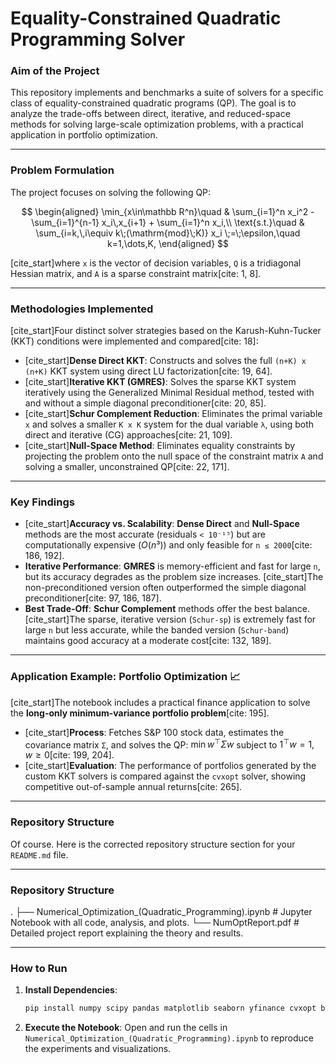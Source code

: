 # Equality-Constrained Quadratic Programming Solver

### Aim of the Project

This repository implements and benchmarks a suite of solvers for a specific class of equality-constrained quadratic programs (QP). The goal is to analyze the trade-offs between direct, iterative, and reduced-space methods for solving large-scale optimization problems, with a practical application in portfolio optimization.

---

### Problem Formulation

The project focuses on solving the following QP:

$$
\begin{aligned}
\min_{x\in\mathbb R^n}\quad & \sum_{i=1}^n x_i^2 - \sum_{i=1}^{n-1} x_i\,x_{i+1} + \sum_{i=1}^n x_i,\\
\text{s.t.}\quad
& \sum_{i=k,\,i\equiv k\;(\mathrm{mod}\;K)} x_i \;=\;\epsilon,\quad k=1,\dots,K,
\end{aligned}
$$

[cite_start]where `x` is the vector of decision variables, `Q` is a tridiagonal Hessian matrix, and `A` is a sparse constraint matrix[cite: 1, 8].

---

### Methodologies Implemented

[cite_start]Four distinct solver strategies based on the Karush-Kuhn-Tucker (KKT) conditions were implemented and compared[cite: 18]:

* [cite_start]**Dense Direct KKT**: Constructs and solves the full `(n+K) x (n+K)` KKT system using direct LU factorization[cite: 19, 64].
* [cite_start]**Iterative KKT (GMRES)**: Solves the sparse KKT system iteratively using the Generalized Minimal Residual method, tested with and without a simple diagonal preconditioner[cite: 20, 85].
* [cite_start]**Schur Complement Reduction**: Eliminates the primal variable `x` and solves a smaller `K x K` system for the dual variable `λ`, using both direct and iterative (CG) approaches[cite: 21, 109].
* [cite_start]**Null-Space Method**: Eliminates equality constraints by projecting the problem onto the null space of the constraint matrix `A` and solving a smaller, unconstrained QP[cite: 22, 171].

---

### Key Findings

* [cite_start]**Accuracy vs. Scalability**: **Dense Direct** and **Null-Space** methods are the most accurate (residuals `< 10⁻¹⁵`) but are computationally expensive ($O(n³)$) and only feasible for `n ≤ 2000`[cite: 186, 192].
* **Iterative Performance**: **GMRES** is memory-efficient and fast for large `n`, but its accuracy degrades as the problem size increases. [cite_start]The non-preconditioned version often outperformed the simple diagonal preconditioner[cite: 97, 186, 187].
* **Best Trade-Off**: **Schur Complement** methods offer the best balance. [cite_start]The sparse, iterative version (`Schur-sp`) is extremely fast for large `n` but less accurate, while the banded version (`Schur-band`) maintains good accuracy at a moderate cost[cite: 132, 189].

---

### Application Example: Portfolio Optimization 📈

[cite_start]The notebook includes a practical finance application to solve the **long-only minimum-variance portfolio problem**[cite: 195].

* [cite_start]**Process**: Fetches S&P 100 stock data, estimates the covariance matrix `Σ`, and solves the QP: $\min w^\top \Sigma w$ subject to $1^\top w=1, w \ge 0$[cite: 199, 204].
* [cite_start]**Evaluation**: The performance of portfolios generated by the custom KKT solvers is compared against the `cvxopt` solver, showing competitive out-of-sample annual returns[cite: 265].

---

### Repository Structure
Of course. Here is the corrected repository structure section for your `README.md` file.

-----

### Repository Structure

.
├── Numerical_Optimization_(Quadratic_Programming).ipynb   # Jupyter Notebook with all code, analysis, and plots.
└── NumOptReport.pdf                                       # Detailed project report explaining the theory and results.


---

### How to Run

1.  **Install Dependencies**:
    ```bash
    pip install numpy scipy pandas matplotlib seaborn yfinance cvxopt beautifulsoup4 requests lxml
    ```
2.  **Execute the Notebook**:
    Open and run the cells in `Numerical_Optimization_(Quadratic_Programming).ipynb` to reproduce the experiments and visualizations.


